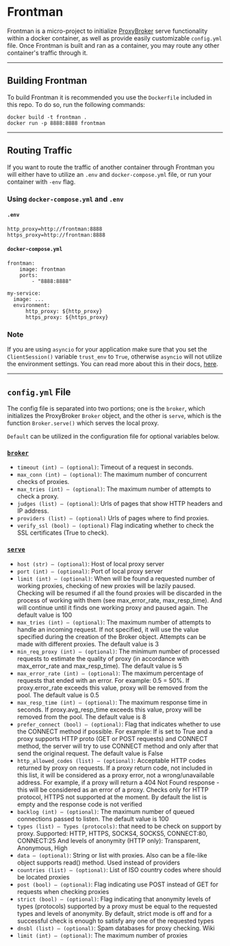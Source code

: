 # Frontman

Frontman is a micro-project to initialize [ProxyBroker](https://github.com/constverum/ProxyBroker) serve functionality within a docker container, as well as provide easily customizable `config.yml` file. Once Frontman is built and ran as a container, you may route any other container's traffic through it.

---

## Building Frontman

To build Frontman it is recommended you use the `Dockerfile` included in this repo. To do so, run the following commands:

```
docker build -t frontman .
docker run -p 8888:8888 frontman
```

---

## Routing Traffic

If you want to route the traffic of another container through Frontman you will either have to utilize an `.env` and `docker-compose.yml` file, or run your container with `-env` flag.

### Using `docker-compose.yml` and `.env`

#### `.env`
```
http_proxy=http://frontman:8888
https_proxy=http://frontman:8888
```

#### `docker-compose.yml`
```
frontman:
    image: frontman
    ports:
        - "8888:8888"

my-service:
  image: ...
  environment:
      http_proxy: ${http_proxy}
      https_proxy: ${https_proxy}
```

### Note

If you are using `asyncio` for your application make sure that you set the `ClientSession()` variable `trust_env` to `True`, otherwise `asyncio` will not utilize the environment settings. You can read more about this in their docs, [here](https://docs.aiohttp.org/en/stable/client_reference.html).

---

## `config.yml` File

The config file is separated into two portions; one is the `broker`, which initializes the ProxyBroker `Broker` object, and the other is `serve`, which is the function `Broker.serve()` which serves the local proxy.

`Default` can be utilized in the configuration file for optional variables below.

### [`broker`](https://proxybroker.readthedocs.io/en/latest/api.html#broker)
* `timeout (int) – (optional)`: Timeout of a request in seconds.
* `max_conn (int) – (optional)`: The maximum number of concurrent checks of proxies.
* `max_tries (int) – (optional)`: The maximum number of attempts to check a proxy.
* `judges (list) – (optional)`: Urls of pages that show HTTP headers and IP address.
* `providers (list) – (optional)` Urls of pages where to find proxies.
* `verify_ssl (bool) – (optional)` Flag indicating whether to check the SSL certificates (True to check).

### [`serve`](https://proxybroker.readthedocs.io/en/latest/api.html#proxybroker.api.Broker.serve)
* `host (str) – (optional)`: Host of local proxy server
* `port (int) – (optional)`: Port of local proxy server
* `limit (int) – (optional)`: When will be found a requested number of working proxies, checking of new proxies will be lazily paused. Checking will be resumed if all the found proxies will be discarded in the process of working with them (see max_error_rate, max_resp_time). And will continue until it finds one working proxy and paused again. The default value is 100
* `max_tries (int) – (optional)`: The maximum number of attempts to handle an incoming request. If not specified, it will use the value specified during the creation of the Broker object. Attempts can be made with different proxies. The default value is 3
* `min_req_proxy (int) – (optional)`: The minimum number of processed requests to estimate the quality of proxy (in accordance with max_error_rate and max_resp_time). The default value is 5
* `max_error_rate (int) – (optional)`: The maximum percentage of requests that ended with an error. For example: 0.5 = 50%. If proxy.error_rate exceeds this value, proxy will be removed from the pool. The default value is 0.5
* `max_resp_time (int) – (optional)`: The maximum response time in seconds. If proxy.avg_resp_time exceeds this value, proxy will be removed from the pool. The default value is 8
* `prefer_connect (bool) – (optional)`: Flag that indicates whether to use the CONNECT method if possible. For example: If is set to True and a proxy supports HTTP proto (GET or POST requests) and CONNECT method, the server will try to use CONNECT method and only after that send the original request. The default value is False
* `http_allowed_codes (list) – (optional)`: Acceptable HTTP codes returned by proxy on requests. If a proxy return code, not included in this list, it will be considered as a proxy error, not a wrong/unavailable address. For example, if a proxy will return a 404 Not Found response - this will be considered as an error of a proxy. Checks only for HTTP protocol, HTTPS not supported at the moment. By default the list is empty and the response code is not verified
* `backlog (int) – (optional)`: The maximum number of queued connections passed to listen. The default value is 100
* `types (list) – Types (protocols)`: that need to be check on support by proxy. Supported: HTTP, HTTPS, SOCKS4, SOCKS5, CONNECT:80, CONNECT:25 And levels of anonymity (HTTP only): Transparent, Anonymous, High
* `data – (optional)`: String or list with proxies. Also can be a file-like object supports read() method. Used instead of providers
* `countries (list) – (optional)`: List of ISO country codes where should be located proxies
* `post (bool) – (optional)`: Flag indicating use POST instead of GET for requests when checking proxies
* `strict (bool) – (optional)`: Flag indicating that anonymity levels of types (protocols) supported by a proxy must be equal to the requested types and levels of anonymity. By default, strict mode is off and for a successful check is enough to satisfy any one of the requested types
* `dnsbl (list) – (optional)`: Spam databases for proxy checking. Wiki
* `limit (int) – (optional)`: The maximum number of proxies
